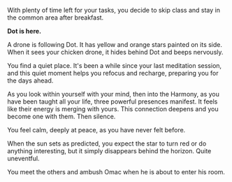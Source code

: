 With plenty of time left for your tasks, you decide to skip class and stay in the common area after breakfast. 

**Dot is here.**

A drone is following Dot. It has yellow and orange stars painted on its side. When it sees your chicken drone, it hides behind Dot and beeps nervously.

You find a quiet place. It's been a while since your last meditation session, and this quiet moment helps you refocus and recharge, preparing you for the days ahead.

As you look within yourself with your mind, then into the Harmony, as you have been taught all your life, three powerful presences manifest. It feels like their energy is merging with yours. This connection deepens and you become one with them. Then silence.

You feel calm, deeply at peace, as you have never felt before.

When the sun sets as predicted, you expect the star to turn red or do anything interesting, but it simply disappears behind the horizon. Quite uneventful. 

You meet the others and ambush Omac when he is about to enter his room.